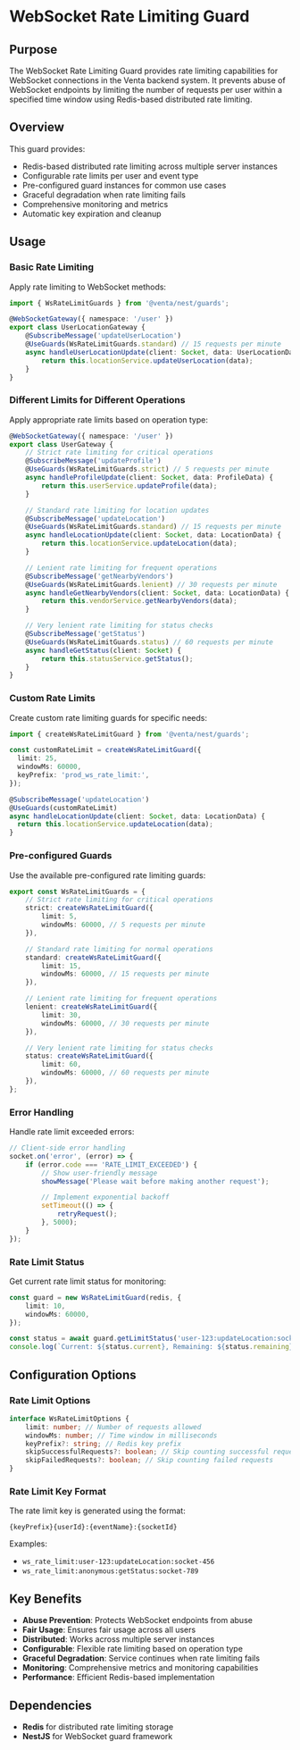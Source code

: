 # WebSocket Rate Limiting Guard

## Purpose

The WebSocket Rate Limiting Guard provides rate limiting capabilities for WebSocket connections in the Venta backend system. It prevents abuse of WebSocket endpoints by limiting the number of requests per user within a specified time window using Redis-based distributed rate limiting.

## Overview

This guard provides:

- Redis-based distributed rate limiting across multiple server instances
- Configurable rate limits per user and event type
- Pre-configured guard instances for common use cases
- Graceful degradation when rate limiting fails
- Comprehensive monitoring and metrics
- Automatic key expiration and cleanup

## Usage

### Basic Rate Limiting

Apply rate limiting to WebSocket methods:

```typescript
import { WsRateLimitGuards } from '@venta/nest/guards';

@WebSocketGateway({ namespace: '/user' })
export class UserLocationGateway {
	@SubscribeMessage('updateUserLocation')
	@UseGuards(WsRateLimitGuards.standard) // 15 requests per minute
	async handleUserLocationUpdate(client: Socket, data: UserLocationData) {
		return this.locationService.updateUserLocation(data);
	}
}
```

### Different Limits for Different Operations

Apply appropriate rate limits based on operation type:

```typescript
@WebSocketGateway({ namespace: '/user' })
export class UserGateway {
	// Strict rate limiting for critical operations
	@SubscribeMessage('updateProfile')
	@UseGuards(WsRateLimitGuards.strict) // 5 requests per minute
	async handleProfileUpdate(client: Socket, data: ProfileData) {
		return this.userService.updateProfile(data);
	}

	// Standard rate limiting for location updates
	@SubscribeMessage('updateLocation')
	@UseGuards(WsRateLimitGuards.standard) // 15 requests per minute
	async handleLocationUpdate(client: Socket, data: LocationData) {
		return this.locationService.updateLocation(data);
	}

	// Lenient rate limiting for frequent operations
	@SubscribeMessage('getNearbyVendors')
	@UseGuards(WsRateLimitGuards.lenient) // 30 requests per minute
	async handleGetNearbyVendors(client: Socket, data: LocationData) {
		return this.vendorService.getNearbyVendors(data);
	}

	// Very lenient rate limiting for status checks
	@SubscribeMessage('getStatus')
	@UseGuards(WsRateLimitGuards.status) // 60 requests per minute
	async handleGetStatus(client: Socket) {
		return this.statusService.getStatus();
	}
}
```

### Custom Rate Limits

Create custom rate limiting guards for specific needs:

```typescript
import { createWsRateLimitGuard } from '@venta/nest/guards';

const customRateLimit = createWsRateLimitGuard({
  limit: 25,
  windowMs: 60000,
  keyPrefix: 'prod_ws_rate_limit:',
});

@SubscribeMessage('updateLocation')
@UseGuards(customRateLimit)
async handleLocationUpdate(client: Socket, data: LocationData) {
  return this.locationService.updateLocation(data);
}
```

### Pre-configured Guards

Use the available pre-configured rate limiting guards:

```typescript
export const WsRateLimitGuards = {
	// Strict rate limiting for critical operations
	strict: createWsRateLimitGuard({
		limit: 5,
		windowMs: 60000, // 5 requests per minute
	}),

	// Standard rate limiting for normal operations
	standard: createWsRateLimitGuard({
		limit: 15,
		windowMs: 60000, // 15 requests per minute
	}),

	// Lenient rate limiting for frequent operations
	lenient: createWsRateLimitGuard({
		limit: 30,
		windowMs: 60000, // 30 requests per minute
	}),

	// Very lenient rate limiting for status checks
	status: createWsRateLimitGuard({
		limit: 60,
		windowMs: 60000, // 60 requests per minute
	}),
};
```

### Error Handling

Handle rate limit exceeded errors:

```typescript
// Client-side error handling
socket.on('error', (error) => {
	if (error.code === 'RATE_LIMIT_EXCEEDED') {
		// Show user-friendly message
		showMessage('Please wait before making another request');

		// Implement exponential backoff
		setTimeout(() => {
			retryRequest();
		}, 5000);
	}
});
```

### Rate Limit Status

Get current rate limit status for monitoring:

```typescript
const guard = new WsRateLimitGuard(redis, {
	limit: 10,
	windowMs: 60000,
});

const status = await guard.getLimitStatus('user-123:updateLocation:socket-456');
console.log(`Current: ${status.current}, Remaining: ${status.remaining}, Reset: ${status.resetTime}`);
```

## Configuration Options

### Rate Limit Options

```typescript
interface WsRateLimitOptions {
	limit: number; // Number of requests allowed
	windowMs: number; // Time window in milliseconds
	keyPrefix?: string; // Redis key prefix
	skipSuccessfulRequests?: boolean; // Skip counting successful requests
	skipFailedRequests?: boolean; // Skip counting failed requests
}
```

### Rate Limit Key Format

The rate limit key is generated using the format:

```
{keyPrefix}{userId}:{eventName}:{socketId}
```

Examples:

- `ws_rate_limit:user-123:updateLocation:socket-456`
- `ws_rate_limit:anonymous:getStatus:socket-789`

## Key Benefits

- **Abuse Prevention**: Protects WebSocket endpoints from abuse
- **Fair Usage**: Ensures fair usage across all users
- **Distributed**: Works across multiple server instances
- **Configurable**: Flexible rate limiting based on operation type
- **Graceful Degradation**: Service continues when rate limiting fails
- **Monitoring**: Comprehensive metrics and monitoring capabilities
- **Performance**: Efficient Redis-based implementation

## Dependencies

- **Redis** for distributed rate limiting storage
- **NestJS** for WebSocket guard framework
